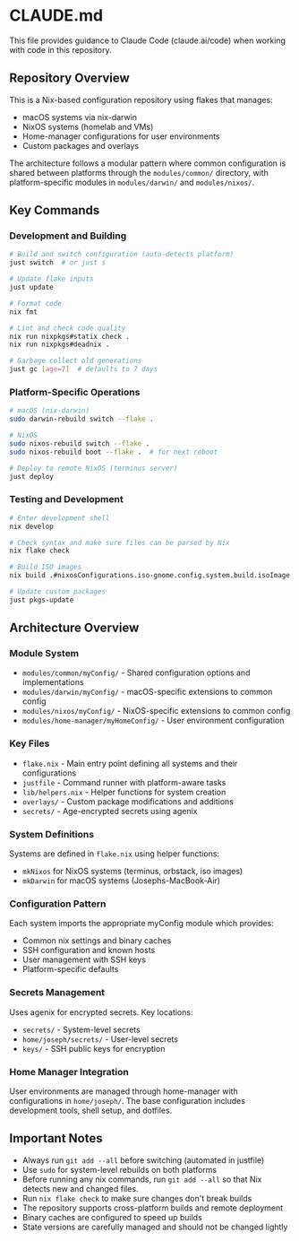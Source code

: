 # CLAUDE.md

This file provides guidance to Claude Code (claude.ai/code) when working with code in this repository.

## Repository Overview

This is a Nix-based configuration repository using flakes that manages:
- macOS systems via nix-darwin
- NixOS systems (homelab and VMs)
- Home-manager configurations for user environments
- Custom packages and overlays

The architecture follows a modular pattern where common configuration is shared between platforms through the `modules/common/` directory, with platform-specific modules in `modules/darwin/` and `modules/nixos/`.

## Key Commands

### Development and Building
```bash
# Build and switch configuration (auto-detects platform)
just switch  # or just s

# Update flake inputs
just update

# Format code
nix fmt

# Lint and check code quality
nix run nixpkgs#statix check .
nix run nixpkgs#deadnix .

# Garbage collect old generations
just gc [age=7]  # defaults to 7 days
```

### Platform-Specific Operations
```bash
# macOS (nix-darwin)
sudo darwin-rebuild switch --flake .

# NixOS
sudo nixos-rebuild switch --flake .
sudo nixos-rebuild boot --flake .  # for next reboot

# Deploy to remote NixOS (terminus server)
just deploy
```

### Testing and Development
```bash
# Enter development shell
nix develop

# Check syntax and make sure files can be parsed by Nix
nix flake check

# Build ISO images
nix build .#nixosConfigurations.iso-gnome.config.system.build.isoImage

# Update custom packages
just pkgs-update
```

## Architecture Overview

### Module System
- `modules/common/myConfig/` - Shared configuration options and implementations
- `modules/darwin/myConfig/` - macOS-specific extensions to common config
- `modules/nixos/myConfig/` - NixOS-specific extensions to common config
- `modules/home-manager/myHomeConfig/` - User environment configuration

### Key Files
- `flake.nix` - Main entry point defining all systems and their configurations
- `justfile` - Command runner with platform-aware tasks
- `lib/helpers.nix` - Helper functions for system creation
- `overlays/` - Custom package modifications and additions
- `secrets/` - Age-encrypted secrets using agenix

### System Definitions
Systems are defined in `flake.nix` using helper functions:
- `mkNixos` for NixOS systems (terminus, orbstack, iso images)
- `mkDarwin` for macOS systems (Josephs-MacBook-Air)

### Configuration Pattern
Each system imports the appropriate myConfig module which provides:
- Common nix settings and binary caches
- SSH configuration and known hosts
- User management with SSH keys
- Platform-specific defaults

### Secrets Management
Uses agenix for encrypted secrets. Key locations:
- `secrets/` - System-level secrets
- `home/joseph/secrets/` - User-level secrets
- `keys/` - SSH public keys for encryption

### Home Manager Integration
User environments are managed through home-manager with configurations in `home/joseph/`. The base configuration includes development tools, shell setup, and dotfiles.

## Important Notes

- Always run `git add --all` before switching (automated in justfile)
- Use `sudo` for system-level rebuilds on both platforms
- Before running any nix commands, run `git add --all` so that Nix detects new and changed files.
- Run `nix flake check` to make sure changes don't break builds
- The repository supports cross-platform builds and remote deployment
- Binary caches are configured to speed up builds
- State versions are carefully managed and should not be changed lightly
